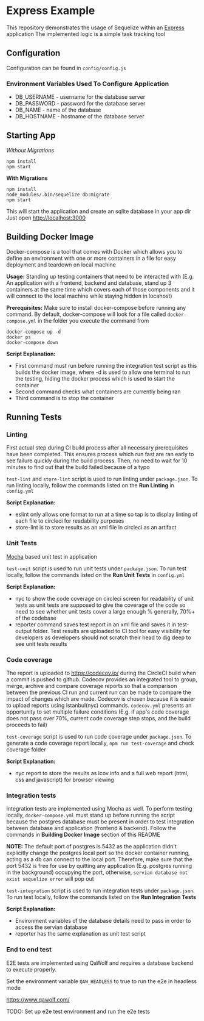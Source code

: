# Express Example

This repository demonstrates the usage of Sequelize within an [Express](https://expressjs.com) application
The implemented logic is a simple task tracking tool

## Configuration

Configuration can be found in `config/config.js`

### Environment Variables Used To Configure Application

- DB_USERNAME - username for the database server
- DB_PASSWORD - password for the database server
- DB_NAME - name of the database
- DB_HOSTNAME - hostname of the database server

## Starting App

*Without Migrations*

```
npm install
npm start
```

**With Migrations**

```
npm install
node_modules/.bin/sequelize db:migrate
npm start
```

This will start the application and create an sqlite database in your app dir
Just open [http://localhost:3000](http://localhost:3000)

## Building Docker Image
Docker-compose is a tool that comes with Docker which allows you to define an environment with one or more containers in a file for easy deployment and teardown on local machine

**Usage:** Standing up testing containers that need to be interacted with (E.g. An application with a frontend, backend and database, stand up 3 containers at the same time which covers each of those components and it will connect to the local machine while staying hidden in locahost) 

**Prerequisites:** Make sure to install docker-compose before running any command. By default, docker-compose will look for a file called `docker-compose.yml` in the folder you execute the command from

```
docker-compose up -d
docker ps
docker-compose down
```

**Script Explanation:**
- First command must run before running the integration test script as this builds the docker image, where -d is used to allow one terminal to run the testing, hiding the docker process which is used to start the container
- Second command checks what containers are currently being ran
- Third command is to stop the container

## Running Tests

### Linting
First actual step during CI build process after all necessary prerequisites have been completed. This ensures process which run fast are ran early to see failure quickly during the build process. Then, no need to wait for 10 minutes to find out that the build failed because of a typo

`test-lint` and `store-lint` script is used to run linting under `package.json`. To run linting locally, follow the commands listed on the **Run Linting** in `config.yml`

**Script Explanation:**
- eslint only allows one format to run at a time so tap is to display linting of each file to circleci for readability purposes
- store-lint is to store results as an xml file in circleci as an artifact

### Unit Tests
[Mocha](https://mochajs.org) based unit test in application 

`test-unit` script is used to run unit tests under `package.json`. To run test locally, follow the commands listed on the **Run Unit Tests** in `config.yml`

**Script Explanation:**
- nyc to show the code coverage on circleci screen for readability of unit tests as unit tests are supposed to give the coverage of the code so need to see whether unit tests cover a large enough % generally, 70%+ of the codebase
- reporter command saves test report in an xml file and saves it in test-output folder. Test results are uploaded to CI tool for easy visibility for developers as developers should not scratch their head to dig deep to see unit tests results 

### Code coverage
The report is uploaded to https://codecov.io/ during the CircleCI build when a commit is pushed to github. Codecov provides an integrated tool to group, merge, archive and compare coverage reports so that a comparison between the previous CI run and current run can be made to compare the impact of changes which are made. Codecov is chosen because it is easier to upload reports using istanbul(nyc) commands. `codecov.yml` presents an opportunity to set multiple failure conditions (E.g. if app's code coverage does not pass over 70%, current code coverage step stops, and the build proceeds to fail)

`test-coverage` script is used to run code coverage under `package.json`. To generate a code coverage report locally, `npm run test-coverage` and check coverage folder

**Script Explanation:**
- nyc report to store the results as lcov.info and a full web report (html, css and javascript) for browser viewing

### Integration tests
Integration tests are implemented using Mocha as well. To perform testing locally, `docker-compose.yml` must stand up before running the script because the postgres database must be present in order to test integration between database and application (frontend & backend). Follow the commands in **Building Docker Image** section of this README

**NOTE:** The default port of postgres is 5432 as the application didn't explicitly change the postgres local port so the docker container running, acting as a db can connect to the local port. Therefore, make sure that the port 5432 is free for use by quitting any application (E.g. postgres running in the background) occupying the port, otherwise, `servian database not exist sequelize error` will pop out

`test-integration` script is used to run integration tests under `package.json`. To run test locally, follow the commands listed on the **Run Integration Tests**

**Script Explanation:**
- Environment variables of the database details need to pass in order to access the servian database
- reporter has the same explanation as unit test script

### End to end test

E2E tests are implemented using QaWolf and requires a database backend to execute properly.

Set the environment variable `QAW_HEADLESS` to true to run the e2e in headless mode

https://www.qawolf.com/

TODO: Set up e2e test environment and run the e2e tests